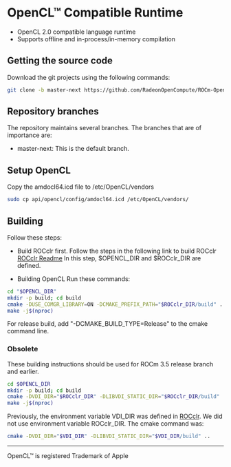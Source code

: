 # OpenCL™ Compatible Runtime

-   OpenCL 2.0 compatible language runtime
-   Supports offline and in-process/in-memory compilation

## Getting the source code
Download the git projects using the following commands:

```bash
git clone -b master-next https://github.com/RadeonOpenCompute/ROCm-OpenCL-Runtime.git
```

## Repository branches
The repository maintains several branches. The branches that are of importance are:

-    master-next: This is the default branch.

## Setup OpenCL
Copy the amdocl64.icd file to /etc/OpenCL/vendors

```bash
sudo cp api/opencl/config/amdocl64.icd /etc/OpenCL/vendors/
```

## Building
Follow these steps:

-   Build ROCclr first. Follow the steps in the following link to build ROCclr
   [ROCclr Readme](https://github.com/ROCm-Developer-Tools/ROCclr)
   In this step, $OPENCL_DIR and $ROCclr_DIR are defined.

-   Building OpenCL
Run these commands:

```bash
cd "$OPENCL_DIR"
mkdir -p build; cd build
cmake -DUSE_COMGR_LIBRARY=ON -DCMAKE_PREFIX_PATH="$ROCclr_DIR/build" ..
make -j$(nproc)
```

For release build, add "-DCMAKE_BUILD_TYPE=Release" to the cmake command line.

### Obsolete
These building instructions should be used for ROCm 3.5 release branch and earlier.

```bash
cd $OPENCL_DIR
mkdir -p build; cd build
cmake -DVDI_DIR="$ROCclr_DIR" -DLIBVDI_STATIC_DIR="$ROCclr_DIR/build" ..
make -j$(nproc)
```

Previously, the environment variable VDI_DIR was defined in [ROCclr](https://github.com/ROCm-Developer-Tools/ROCclr). We did not use environment variable ROCclr_DIR. The cmake command was:

```bash
cmake -DVDI_DIR="$VDI_DIR" -DLIBVDI_STATIC_DIR="$VDI_DIR/build" ..
```

---
OpenCL™ is registered Trademark of Apple
